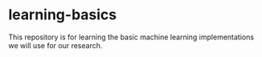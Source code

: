 # learning-basics
This repository is for learning the basic machine learning implementations we will use for our research.
